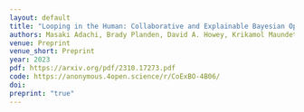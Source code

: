 ```yaml
---
layout: default
title: "Looping in the Human: Collaborative and Explainable Bayesian Optimization"
authors: Masaki Adachi, Brady Planden, David A. Howey, Krikamol Maundet, Michael A. Osborne, <ins>Siu Lun Chau</ins>
venue: Preprint
venue_short: Preprint
year: 2023
pdf: https://arxiv.org/pdf/2310.17273.pdf
code: https://anonymous.4open.science/r/CoExBO-4B06/
doi:
preprint: "true"
---
```

